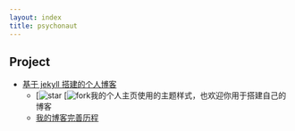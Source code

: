 ```yaml
---
layout: index
title: psychonaut
---
```


## Project

- [基于 jekyll 搭建的个人博客](https://github.com/fengwei2002/fengwei2002.github.io)
  - [![star](https://img.shields.io/github/stars/fengwei2002/fengwei2002.github.io.svg) [![fork](https://img.shields.io/github/forks/fengwei2002/fengwei2002.github.io.svg)我的个人主页使用的主题样式，也欢迎你用于搭建自己的博客
  - [我的博客完善历程]()

